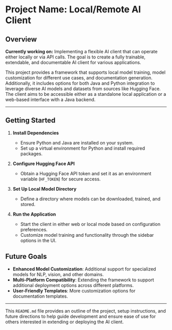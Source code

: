 # Project Name: Local/Remote AI Client

## Overview
**Currently working on:** Implementing a flexible AI client that can operate either locally or via API calls. The goal is to create a fully trainable, extendable, and documentable AI client for various applications.

This project provides a framework that supports local model training, model customization for different use cases, and documentation generation. Additionally, it includes options for both Java and Python integration to leverage diverse AI models and datasets from sources like Hugging Face. The client aims to be accessible either as a standalone local application or a web-based interface with a Java backend.

---

## Getting Started

1. **Install Dependencies**  
   - Ensure Python and Java are installed on your system.
   - Set up a virtual environment for Python and install required packages.
  
2. **Configure Hugging Face API**  
   - Obtain a Hugging Face API token and set it as an environment variable (`HF_TOKEN`) for secure access.

3. **Set Up Local Model Directory**  
   - Define a directory where models can be downloaded, trained, and stored.

4. **Run the Application**  
   - Start the client in either web or local mode based on configuration preferences.
   - Customize model training and functionality through the sidebar options in the UI.

## Future Goals

- **Enhanced Model Customization**: Additional support for specialized models for NLP, vision, and other domains.
- **Multi-Platform Compatibility**: Extending the framework to support additional deployment options across different platforms.
- **User-Friendly Templates**: More customization options for documentation templates.

---

This `README.md` file provides an outline of the project, setup instructions, and future directions to help guide development and ensure ease of use for others interested in extending or deploying the AI client.
